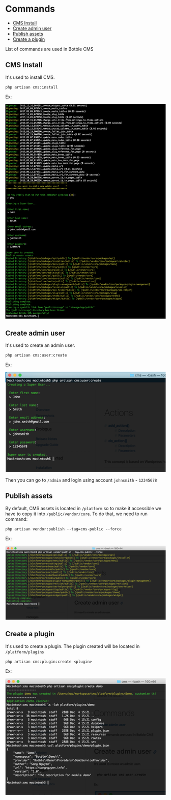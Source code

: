 # Commands

- [CMS Install](#install)
- [Create admin user](#create-admin-user)
- [Publish assets](#publish-assets)
- [Create a plugin](#create-plugin)
    
List of commands are used in Botble CMS

<a name="install"></a>
## CMS Install
It's used to install CMS.

```
php artisan cms:install
```

Ex:

![Install CMS](./images/install-command.png)

<a name="create-admin-user"></a>
## Create admin user
It's used to create an admin user.
```
php artisan cms:user:create
```

Ex:

![Create User](./images/create-user.png)

Then you can go to `/admin` and login using account `johnsmith` - `12345678`

## Publish assets
By default, CMS assets is located in `/platform` so to make it accessible we have to copy it into `/public/vendor/core`.
To do that, we need to run command:

```
php artisan vendor:publish --tag=cms-public --force
```

Ex: 

![Publish assets](./images/publish-assets.png)

<a name="create-plugin"></a>
## Create a plugin
It's used to create a plugin. The plugin created will be located in `/platform/plugins`

```
php artisan cms:plugin:create <plugin>
```

Ex:

![Create plugin](./images/create-plugin.png)

